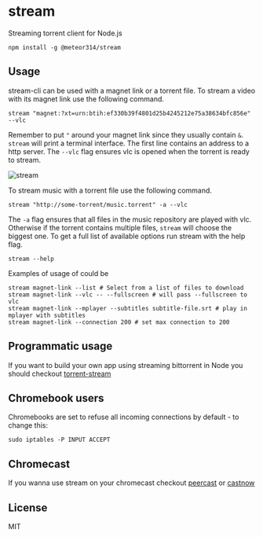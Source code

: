 # stream

Streaming torrent client for Node.js

```
npm install -g @meteor314/stream
```

## Usage

stream-cli can be used with a magnet link or a torrent file.
To stream a video with its magnet link use the following command.

```
stream "magnet:?xt=urn:btih:ef330b39f4801d25b4245212e75a38634bfc856e" --vlc
```

Remember to put `"` around your magnet link since they usually contain `&`.
`stream` will print a terminal interface. The first line contains an address to a http server. The `--vlc` flag ensures vlc is opened when the torrent is ready to stream.

![stream](https://raw.github.com/meteor314/stream/master/screenshot.png)

To stream music with a torrent file use the following command.

```
stream "http://some-torrent/music.torrent" -a --vlc
```

The `-a` flag ensures that all files in the music repository are played with vlc.
Otherwise if the torrent contains multiple files, `stream` will choose the biggest one.
To get a full list of available options run stream with the help flag.

```
stream --help
```

Examples of usage of could be

```
stream magnet-link --list # Select from a list of files to download
stream magnet-link --vlc -- --fullscreen # will pass --fullscreen to vlc
stream magnet-link --mplayer --subtitles subtitle-file.srt # play in mplayer with subtitles
stream magnet-link --connection 200 # set max connection to 200
```


## Programmatic usage

If you want to build your own app using streaming bittorrent in Node you should checkout [torrent-stream](https://github.com/mafintosh/torrent-stream)

## Chromebook users

Chromebooks are set to refuse all incoming connections by default - to change this:  

```
sudo iptables -P INPUT ACCEPT
```

## Chromecast

If you wanna use stream on your chromecast checkout [peercast](https://github.com/mafintosh/peercast)
or [castnow](https://github.com/xat/castnow)

## License

MIT
